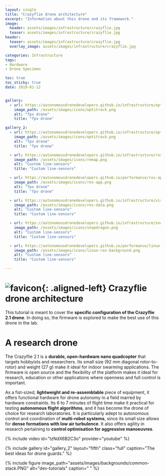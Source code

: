 ```yaml
---
layout: single
title: "Crazyflie drone architecture"
excerpt: "Information about this drone and its framework."
image:
  header: assets/images/infrastructure/crazyflie.jpg
  teaser: assets/images/infrastructure/crazyflie.jpg
header:
  teaser: assets/images/infrastructure/crazyflie.jpg
  overlay_image: assets/images/infrastructure/crazyflie.jpg

categories: Infrastructure
tags:
- Hardware
- Drone Specimen

toc: true
toc_sticky: true
date: 2019-01-12


gallery:
  - url: https://autonomousdronedevelopers.github.io/infrastructure/optitrack/
    image_path: /assets/images/icons/optitrack.png
    alt: "fpv drone"
    title: "fpv drone"

gallery_2:
  - url: https://autonomousdronedevelopers.github.io/infrastructure/optitrack/
    image_path: /assets/images/icons/optitrack.png
    alt: "fpv drone"
    title: "fpv drone"

  - url: https://autonomousdronedevelopers.github.io/infrastructure/ros-remapping-to-simulator/
    image_path: /assets/images/icons/remap.png
    alt: "Custom line-sensors"
    title: "Custom line-sensors"

  - url: https://autonomousdronedevelopers.github.io/performance/ros-applications/
    image_path: /assets/images/icons/ros-app.png
    alt: "fpv drone"
    title: "fpv drone"

  - url: https://autonomousdronedevelopers.github.io/infrastructure/visualising-ros-data/
    image_path: /assets/images/icons/ros-data.png
    alt: "Custom line-sensors"
    title: "Custom line-sensors"

  - url: https://autonomousdronedevelopers.github.io/infrastructure/snapdragon-flight-pro/
    image_path: /assets/images/icons/snapdragon.png
    alt: "Custom line-sensors"
    title: "Custom line-sensors"

  - url: https://autonomousdronedevelopers.github.io/performance/linux-and-ros-background/
    image_path: /assets/images/icons/linux-ros-background.png
    alt: "Custom line-sensors"
    title: "Custom line-sensors"

---
```



# ![favicon](/assets/images/favicon.jpg){: .aligned-left} Crazyflie drone architecture

This tutorial is meant to cover the **specific configuration of the Crazyflie 2.1 drone**. In doing so, the firmware is explored to make the best use of this drone in the lab.

# A research drone
The Crazyflie 2.1 is a **durable, open-hardware nano quadcopter** that targets hobbyists and researchers. Its small size (92 mm diagonal rotor-to-rotor) and weight (27 g) make it ideal for indoor swarming applications. The firmware is open source and the flexibility of the platform makes it ideal for research, education or other applications where openness and full control is important.

As a fist-sized, **lightweight and re-assemblable** piece of equipment, it offers functional hardware for drone autonomy in a field marred by hardware constraints. Its 6 to 7 minutes of flight time make it practical for testing **autonomous flight algorithms**, and it has become the drone of choice for research laboratories. It is particularly adept to autonomous control and coordination of **multi-robot systems**, since its small size allows for **dense formations with low air turbulence**. It also offers agility in research pertaining to **control optimisation for aggressive manoeuvres**.


{% include video id="tzNdX6B2C3o" provider="youtube" %}

{% include gallery id="gallery_2" layout="fifth" class="full" caption="The best ideas for drone guards." %}

{%
include figure
image_path="assets/images/backgrounds/common-stack.PNG"
alt="dev-tutorials"
caption=" "
%}


<!-- <iframe src="{{ page.document_path }}" width="100%" height="1000px"></iframe> -->
